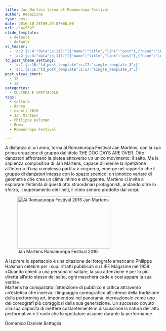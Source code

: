 ```yaml
---
title: Jan Martens torna al Romaeuropa Festival
author: Redazione
type: post
date: 2016-10-28T09:29:07+00:00
url: /?p=5397
slide_template:
  - default
  - default
vc_teaser:
  - 'a:2:{s:4:"data";s:115:"[{"name":"title","link":"post"},{"name":"image","image":"featured","link":"none"},{"name":"text","mode":"excerpt"}]";s:7:"bgcolor";s:0:"";}'
  - 'a:2:{s:4:"data";s:115:"[{"name":"title","link":"post"},{"name":"image","image":"featured","link":"none"},{"name":"text","mode":"excerpt"}]";s:7:"bgcolor";s:0:"";}'
td_post_theme_settings:
  - 'a:1:{s:16:"td_post_template";s:17:"single_template_3";}'
  - 'a:1:{s:16:"td_post_template";s:17:"single_template_3";}'
post_views_count:
  - 12
  - 12
categories:
  - CULTURA E SPETTACOLO
tags:
  - cultura
  - danza
  - eventi 2016
  - Jan Martens
  - Philippe Halsman
  - Roma
  - Romaeuropa Festival

---
```

A distanza di un anno, torna al Romaeuropa Festival Jan Martens, con la sua prima creazione di gruppo dal titolo THE DOG DAYS ARE OVER. Otto danzatori affrontano la platea attraverso un unico movimento: il salto. Ma la sapienza compositiva di Jan Martens, capace d’inserire la ripetizione all’interno d’una complessa partitura corporea, emerge nel rapporto che il gruppo di danzatori intesse con lo spazio scenico: un ipnotico variare di geometrie che crea un clima intimo e struggente. Martens ci invita a esplorare l’intimità di questi otto straordinari protagonisti, andando oltre lo sforzo, il superamento dei limiti, il ritmo sonoro prodotto dai corpi.

<figure id="attachment_5399" aria-describedby="caption-attachment-5399" style="width: 300px" class="wp-caption alignnone"><img decoding="async" loading="lazy" class="wp-image-5399 size-medium" src="https://progressonline.it/wp-content/uploads/2016/10/jan-martens-the-dog-days-are-over-©-Alwin-Poiana-1-300x169.jpg" alt="Al Romaeuropa Festival 2016 Jan Martens " width="300" height="169" /><figcaption id="caption-attachment-5399" class="wp-caption-text">Jan Martens Romaeuropa Festival 2016</figcaption></figure>

A ispirare lo spettacolo è una citazione del fotografo americano Philippe Halsman celebre per i suoi ritratti pubblicati su LIFE Magazine nel 1958: «Quando chiedi a una persona di saltare, la sua attenzione è per lo più diretta all’atto stesso del salto, ogni maschera cade e così appare la sua verità».  
Martens ha conquistato l’attenzione di pubblico e critica attraverso un’estetica che innerva il linguaggio coreografico all’interno della tradizione della performing art, imponendosi nel panorama internazionale come uno dei coreografi più coraggiosi della sua generazione. Un successo dovuto alla sua capacità di mettere costantemente in discussione la natura dell’atto performativo e il ruolo che lo spettatore assume durante la performance.

Domenico Daniele Battaglia